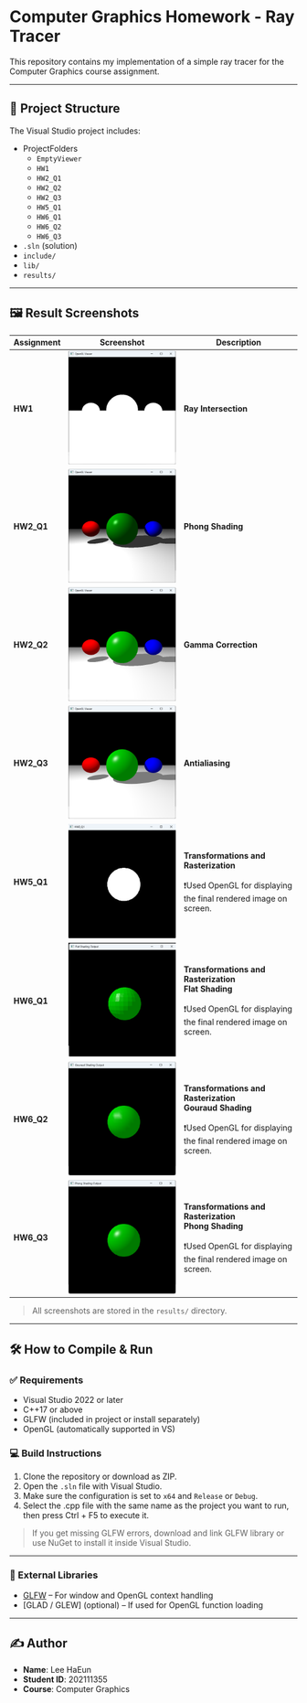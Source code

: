 # Computer Graphics Homework - Ray Tracer

This repository contains my implementation of a simple ray tracer for the Computer Graphics course assignment.

---

## 📁 Project Structure

The Visual Studio project includes:

- ProjectFolders
  - `EmptyViewer`
  - `HW1`
  - `HW2_Q1`
  - `HW2_Q2`
  - `HW2_Q3`
  - `HW5_Q1`
  - `HW6_Q1`
  - `HW6_Q2`
  - `HW6_Q3`
- `.sln` (solution)
- `include/`
- `lib/`
- `results/`

---

## 🖼 Result Screenshots


| Assignment | Screenshot | Description |
|------------|------------|-------------|
| **HW1**    | ![](results/HW1.png)     | **Ray Intersection** |
| **HW2_Q1** | ![](results/HW2_Q1.png)  | **Phong Shading** |
| **HW2_Q2** | ![](results/HW2_Q2.png)  | **Gamma Correction** |
| **HW2_Q3** | ![](results/HW2_Q3.png)  | **Antialiasing** |
| **HW5_Q1** | ![](results/HW5_Q1.png)  | **Transformations and Rasterization**<br><br>❗Used OpenGL for displaying the final rendered image on screen. |
| **HW6_Q1** | ![](results/HW6_Q1.png)  | **Transformations and Rasterization**<br>**Flat Shading**<br><br>❗Used OpenGL for displaying the final rendered image on screen. |
| **HW6_Q2** | ![](results/HW6_Q2.png)  | **Transformations and Rasterization**<br>**Gouraud Shading**<br><br>❗Used OpenGL for displaying the final rendered image on screen. |
| **HW6_Q3** | ![](results/HW6_Q3.png)  | **Transformations and Rasterization**<br>**Phong Shading**<br><br>❗Used OpenGL for displaying the final rendered image on screen. |

> All screenshots are stored in the `results/` directory.

---

## 🛠 How to Compile & Run

### ✅ Requirements

- Visual Studio 2022 or later
- C++17 or above
- GLFW (included in project or install separately)
- OpenGL (automatically supported in VS)

### 💻 Build Instructions

1. Clone the repository or download as ZIP.
2. Open the `.sln` file with Visual Studio.
3. Make sure the configuration is set to `x64` and `Release` or `Debug`.
4. Select the .cpp file with the same name as the project you want to run, then press Ctrl + F5 to execute it.

> If you get missing GLFW errors, download and link GLFW library or use NuGet to install it inside Visual Studio.

---

### 🧩 External Libraries

- [GLFW](https://www.glfw.org/) – For window and OpenGL context handling
- [GLAD / GLEW] (optional) – If used for OpenGL function loading

---

## ✍️ Author

- **Name**: Lee HaEun
- **Student ID**: 202111355
- **Course**: Computer Graphics
